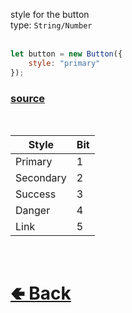 style for the button<br>
type: `String/Number`<br><br>
```js
let button = new Button({
    style: "primary"
});
```

### [source](https://github.com/shysolocup/noscord.js/blob/main/src/Services/ComponentService/components/Button.js)

<br>

| Style | Bit |
| - | - |
| Primary | 1 |
| Secondary | 2 |
| Success | 3 |
| Danger | 4 |
| Link | 5 |


<br> <h1> [🢀 Back](https://github.com/shysolocup/noscord.js/wiki/Components.Button) </h1>